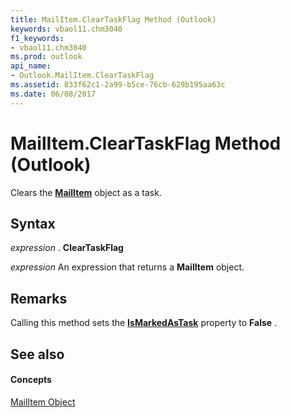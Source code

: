 ```yaml
---
title: MailItem.ClearTaskFlag Method (Outlook)
keywords: vbaol11.chm3040
f1_keywords:
- vbaol11.chm3040
ms.prod: outlook
api_name:
- Outlook.MailItem.ClearTaskFlag
ms.assetid: 833f62c1-2a99-b5ce-76cb-629b195aa63c
ms.date: 06/08/2017
---
```



# MailItem.ClearTaskFlag Method (Outlook)

Clears the  **[MailItem](Outlook.MailItem.md)** object as a task.


## Syntax

 _expression_ . **ClearTaskFlag**

 _expression_ An expression that returns a **MailItem** object.


## Remarks

Calling this method sets the  **[IsMarkedAsTask](Outlook.MailItem.IsMarkedAsTask.md)** property to **False** .


## See also


#### Concepts


[MailItem Object](Outlook.MailItem.md)

